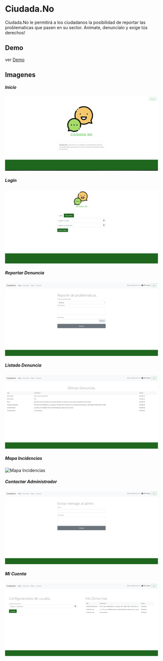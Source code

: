 # Ciudada.No
Ciudada.No le permitirá a los ciudadanos la posibilidad de reportar
las problematicas que pasen en su sector. Anímate, denuncíalo y exige tús derechos!
## Demo 
ver [Demo](https://ciudada-no.firebaseapp.com/)

## Imagenes

##### Inicio
![Index](https://raw.githubusercontent.com/adonismendozaperez/Ciudada.No/master/public/Imagenes/Img/Index.PNG)

##### Login
![Login](https://raw.githubusercontent.com/adonismendozaperez/Ciudada.No/master/public/Imagenes/Img/Login.PNG)

##### Reportar Denuncia
![Reportar Denuncia](https://raw.githubusercontent.com/adonismendozaperez/Ciudada.No/master/public/Imagenes/Img/Dashboard.PNG)

##### Listado Denuncia
![Listado Denuncia](https://raw.githubusercontent.com/adonismendozaperez/Ciudada.No/master/public/Imagenes/Img/Denuncias.PNG)

##### Mapa Incidencias
![Mapa Incidencias](https://raw.githubusercontent.com/adonismendozaperez/Ciudada.No/master/public/Imagenes/Img/Mapa.PNG)

##### Contactar Administrador
![Contactar Administrador](https://raw.githubusercontent.com/adonismendozaperez/Ciudada.No/master/public/Imagenes/Img/Mensaje.PNG)

##### Mi Cuenta
![Mi Cuenta](https://raw.githubusercontent.com/adonismendozaperez/Ciudada.No/master/public/Imagenes/Img/Config.PNG)